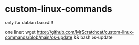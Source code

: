 # custom-linux-commands
only for dabian based!!!

one liner:
wget https://github.com/MrScratchcat/custom-linux-commands/blob/main/os-update && bash os-update
